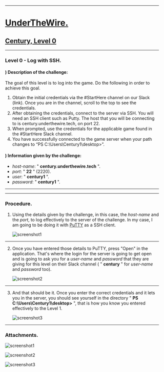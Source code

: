 
- - -

# [UnderTheWire.](https://underthewire.tech)

## [Century, Level 0](https://underthewire.tech/century)

- - - 

### Level 0 - Log with SSH.


#### ) Description of the challenge:

The goal of this level is to log into the game. Do the following in order to achieve this goal.
1. Obtain the initial credentials via the #StartHere channel on our Slack (link). Once you are in the channel, 
   scroll to the top to see the credentials.
2. After obtaining the credentials, connect to the server via SSH. You will need an SSH client such as Putty. 
   The host that you will be connecting to is century.underthewire.tech, on port 22.
3. When prompted, use the credentials for the applicable game found in the #StartHere Slack channel.
4. You have successfully connected to the game server when your path changes to “PS C:\Users\Century1\desktop>”.


#### ) Information given by the challenge:

- _host-name_: " **century.underthewire.tech** ".
- _port_: " **22** " (2220).
- _user_: " **century1** ".
- _password_: " **century1** ".

- - -

- - -

### Procedure.


1. Using the details given by the challenge, in this case, the _host-name_ and the _port_, to log effectively to the
   server of the challenge. In my case, I am going to be doing it with [PuTTY](https://www.putty.org/) as a SSH client.

   ![screenshot1]()

- - -

2. Once you have entered those details to PuTTY, press "Open" in the application. That's where the login for the server is 
   going to get open and is going to ask you for a _user-name_ and _password_ that they are giving for this level on their 
   Slack channel ( " **century** " for _user-name_ and _password_ too).

   ![screenshot2]()

- - - 

3. And that should be it. Once you enter the correct credentials and it lets you in the server, you should see yourself in
   the directory " **PS C:\Users\Century1\desktop>** ", that is how you know you entered effectively to the Level 1.

   ![screenshot3]()

- - -

### Attachments.


![screenshot1]()

![screenshot2]()

![screenshot3]()


